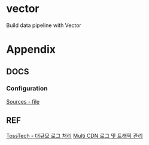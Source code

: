 # vector
Build data pipeline with Vector


# Appendix
## DOCS
### Configuration
[Sources - file](https://vector.dev/docs/reference/configuration/sources/file/)

## REF
[TossTech - 대규모 로그 처리](https://toss.tech/article/slash23-data)
[Multi CDN 로그 및 트래픽 관리](https://techblog.lycorp.co.jp/ko/managing-multi-cdn-logs-traffics-with-vector)
